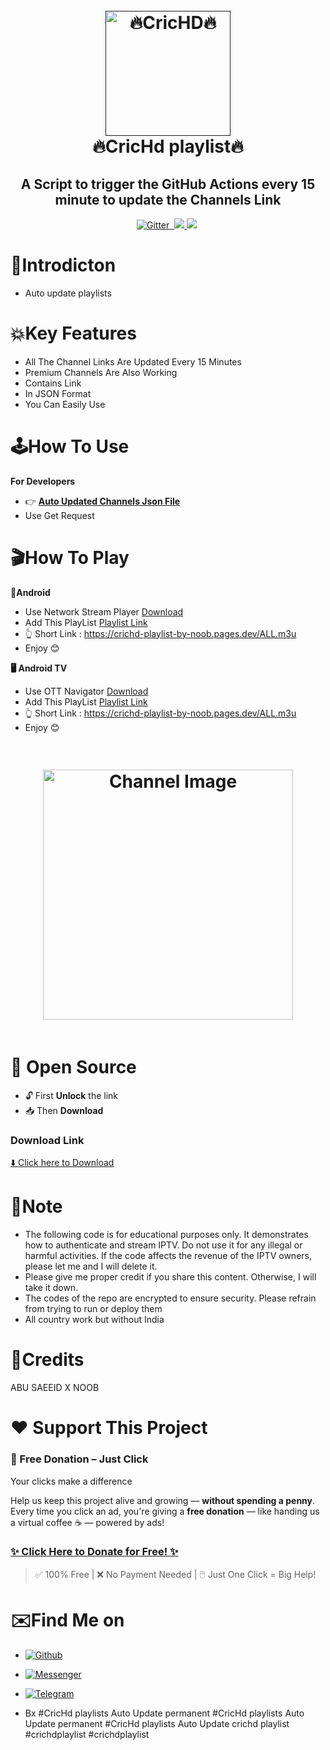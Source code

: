 




<h1 align="center">
  <br>
  <a href=""><img src="https://raw.githubusercontent.com/abusaeeidx/CricHd-playlists-Auto-Update-permanent/refs/heads/main/logo.jpg" alt="🔥CricHD🔥" width="200"></a>
  <br>
  🔥CricHd playlist🔥
  <br>
</h1>

<h2 align="center">A Script to trigger the GitHub Actions every 15 minute to update the Channels Link</h2>

<p align="center">
  <a href="https://www.python.org/">
    <img src="https://img.shields.io/badge/Made_With-Python_3.12%2B-blue"
         alt="Gitter">
  
  <a href="https://saythanks.io/to/bullredeyes@gmail.com">
      <img src="">
  </a>
  <a href="https://play.google.com/store/apps/details?id=com.banglalink.toffee">
    <img src="https://raw.githubusercontent.com/abusaeeidx/CricHd-playlists-Auto-Update-permanent/refs/heads/main/ba.jpg">
  </a>
  </a>
  <a href="https://gitter.im/amitmerchant1990/electron-markdownify"><img src="https://img.shields.io/badge/Made%20in-Bangladesh_🇧🇩-green?colorA=%23ff0000&colorB=%23017e40&style=flat-square"></a>
<a href="https://hits.seeyoufarm.com"><img src=""/></a>
</p>



# 📒Introdicton 
* Auto update playlists 


# 💥Key Features

* All The Channel Links Are Updated Every 15 Minutes
* Premium Channels Are Also Working
* Contains Link
* In JSON Format
* You Can Easily Use



# 🕹️How To Use
**For Developers**
* 👉 **[Auto Updated Channels Json File](https://raw.githubusercontent.com/abusaeeidx/CricHd-playlists-Auto-Update-permanent/refs/heads/main/api.json)**
* Use Get Request





# 🎬How To Play
**📱Android**
* Use Network Stream Player [Download](https://play.google.com/store/apps/details?id=com.genuine.leone)
* Add This PlayList [Playlist Link](https://raw.githubusercontent.com/abusaeeidx/CricHd-playlists-Auto-Update-permanent/refs/heads/main/ALL.m3u)
* 👆 Short Link : https://crichd-playlist-by-noob.pages.dev/ALL.m3u
*  Enjoy 😊

**🖥️ Android TV**
* Use OTT Navigator [Download](https://apkpure.com/ott-navigator-iptv/studio.scillarium.ottnavigator/amp)
* Add This PlayList [Playlist Link](https://raw.githubusercontent.com/abusaeeidx/CricHd-playlists-Auto-Update-permanent/refs/heads/main/ALL.m3u)
*  👆 Short Link : https://crichd-playlist-by-noob.pages.dev/ALL.m3u
*  Enjoy 😊

<h1 align="center">
  <a href="https://raw.githubusercontent.com/abusaeeidx/CricHd-playlists-Auto-Update-permanent/refs/heads/main/ALL.m3u">
    <img src="https://raw.githubusercontent.com/abusaeeidx/CricHd-playlists-Auto-Update-permanent/refs/heads/main/channel-ss2.jpg" alt="Channel Image" width="400" style="margin: 20px;">
  </a>
</h1>



# 📂 Open Source

- 🔓 First **Unlock** the link  
- 📥 Then **Download**

### Download Link  
[⬇️ Click here to Download](https://cutt.ly/Sourcecode-crichd)

# 📝Note
* The following code is for educational purposes only. It demonstrates how to authenticate and stream IPTV. Do not use it for any illegal or harmful activities. If the code affects the revenue of the IPTV owners, please let me  and I will delete it.
* Please give me proper credit if you share this content. Otherwise, I will take it down.
* The codes of the repo are encrypted to ensure security. Please refrain from trying to run or deploy them 
* All country work but without India

# 🚬Credits
ABU SAEEID X NOOB


# ❤️ Support This Project

### 🎁 Free Donation – Just Click
Your clicks make a difference 

Help us keep this project alive and growing — **without spending a penny**.  
Every time you click an ad, you're giving a **free donation** — like handing us a virtual coffee ☕ — powered by ads!

### [✨ Click Here to Donate for Free! ✨](https://abusaeeidx.github.io/Support/)

> ✅ 100% Free | ❌ No Payment Needed | 🖱️ Just One Click = Big Help!


# ✉️Find Me on 

- [![Github](https://img.shields.io/badge/Github-ABUSAEEIDX-purple?style=for-the-badge&logo=github)](https://github.com/abusaeeidx)


- [![Messenger](https://img.shields.io/badge/Messenger-abusaeeix-orange?style=for-the-badge&logo=messenger)](https://t.me/AbuSaeedX)

- [![Telegram](https://img.shields.io/badge/Telegram-AbuSaeeidx-indigo?style=for-the-badge&logo=telegram)](https://t.me/AbuSaeedX)
- Bx
#CricHd playlists Auto Update permanent 
#CricHd playlists Auto Update permanent 
#CricHd playlists Auto Update
crichd playlist
#crichdplaylist
#crichdplaylist

